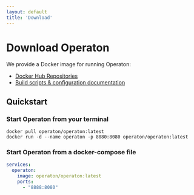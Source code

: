 ```yaml
---
layout: default
title: 'Download'
---
```


# Download Operaton

We provide a Docker image for running Operaton:

- [Docker Hub Repositories](https://hub.docker.com/u/operaton)
- [Build scripts & configuration documentation](https://github.com/operaton/operaton-docker)

## Quickstart

### Start Operaton from your terminal

```shell
docker pull operaton/operaton:latest
docker run -d --name operaton -p 8080:8080 operaton/operaton:latest
```

### Start Operaton from a docker-compose file

```yaml
services:
  operaton:
    image: operaton/operaton:latest
    ports:
      - "8888:8080"
```